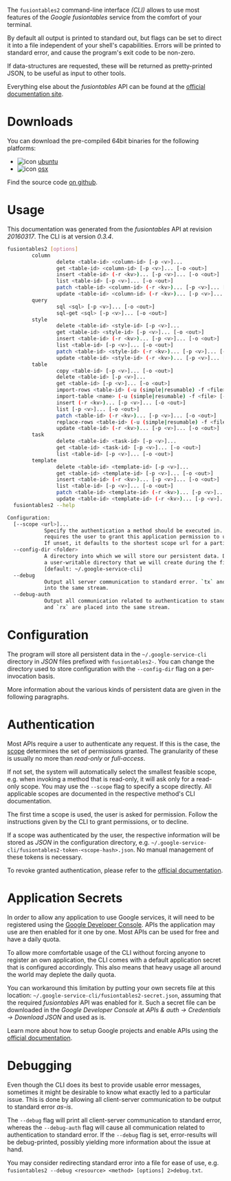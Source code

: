 <!---
DO NOT EDIT !
This file was generated automatically from 'src/mako/cli/README.md.mako'
DO NOT EDIT !
-->
The `fusiontables2` command-line interface *(CLI)* allows to use most features of the *Google fusiontables* service from the comfort of your terminal.

By default all output is printed to standard out, but flags can be set to direct it into a file independent of your shell's
capabilities. Errors will be printed to standard error, and cause the program's exit code to be non-zero.

If data-structures are requested, these will be returned as pretty-printed JSON, to be useful as input to other tools.

Everything else about the *fusiontables* API can be found at the
[official documentation site](https://developers.google.com/fusiontables).

# Downloads

You can download the pre-compiled 64bit binaries for the following platforms:

* ![icon](http://megaicons.net/static/img/icons_sizes/6/140/16/ubuntu-icon.png) [ubuntu](http://dl.byronimo.de/google.rs/cli/0.3.4/ubuntu/fusiontables2.tar.gz)
* ![icon](http://hydra-media.cursecdn.com/wow.gamepedia.com/a/a2/Apple-icon-16x16.png?version=25ddd67ac3dd3b634478e3978b76cb74) [osx](http://dl.byronimo.de/google.rs/cli/0.3.4/osx/fusiontables2.tar.gz)

Find the source code [on github](https://github.com/Byron/google-apis-rs/tree/master/gen/fusiontables2-cli).

# Usage

This documentation was generated from the *fusiontables* API at revision *20160317*. The CLI is at version *0.3.4*.

```bash
fusiontables2 [options]
        column
                delete <table-id> <column-id> [-p <v>]...
                get <table-id> <column-id> [-p <v>]... [-o <out>]
                insert <table-id> (-r <kv>)... [-p <v>]... [-o <out>]
                list <table-id> [-p <v>]... [-o <out>]
                patch <table-id> <column-id> (-r <kv>)... [-p <v>]... [-o <out>]
                update <table-id> <column-id> (-r <kv>)... [-p <v>]... [-o <out>]
        query
                sql <sql> [-p <v>]... [-o <out>]
                sql-get <sql> [-p <v>]... [-o <out>]
        style
                delete <table-id> <style-id> [-p <v>]...
                get <table-id> <style-id> [-p <v>]... [-o <out>]
                insert <table-id> (-r <kv>)... [-p <v>]... [-o <out>]
                list <table-id> [-p <v>]... [-o <out>]
                patch <table-id> <style-id> (-r <kv>)... [-p <v>]... [-o <out>]
                update <table-id> <style-id> (-r <kv>)... [-p <v>]... [-o <out>]
        table
                copy <table-id> [-p <v>]... [-o <out>]
                delete <table-id> [-p <v>]...
                get <table-id> [-p <v>]... [-o <out>]
                import-rows <table-id> (-u (simple|resumable) -f <file> [-m <mime>]) [-p <v>]... [-o <out>]
                import-table <name> (-u (simple|resumable) -f <file> [-m <mime>]) [-p <v>]... [-o <out>]
                insert (-r <kv>)... [-p <v>]... [-o <out>]
                list [-p <v>]... [-o <out>]
                patch <table-id> (-r <kv>)... [-p <v>]... [-o <out>]
                replace-rows <table-id> (-u (simple|resumable) -f <file> [-m <mime>]) [-p <v>]... [-o <out>]
                update <table-id> (-r <kv>)... [-p <v>]... [-o <out>]
        task
                delete <table-id> <task-id> [-p <v>]...
                get <table-id> <task-id> [-p <v>]... [-o <out>]
                list <table-id> [-p <v>]... [-o <out>]
        template
                delete <table-id> <template-id> [-p <v>]...
                get <table-id> <template-id> [-p <v>]... [-o <out>]
                insert <table-id> (-r <kv>)... [-p <v>]... [-o <out>]
                list <table-id> [-p <v>]... [-o <out>]
                patch <table-id> <template-id> (-r <kv>)... [-p <v>]... [-o <out>]
                update <table-id> <template-id> (-r <kv>)... [-p <v>]... [-o <out>]
  fusiontables2 --help

Configuration:
  [--scope <url>]...
            Specify the authentication a method should be executed in. Each scope
            requires the user to grant this application permission to use it.
            If unset, it defaults to the shortest scope url for a particular method.
  --config-dir <folder>
            A directory into which we will store our persistent data. Defaults to
            a user-writable directory that we will create during the first invocation.
            [default: ~/.google-service-cli]
  --debug
            Output all server communication to standard error. `tx` and `rx` are placed
            into the same stream.
  --debug-auth
            Output all communication related to authentication to standard error. `tx`
            and `rx` are placed into the same stream.

```

# Configuration

The program will store all persistent data in the `~/.google-service-cli` directory in *JSON* files prefixed with `fusiontables2-`.  You can change the directory used to store configuration with the `--config-dir` flag on a per-invocation basis.

More information about the various kinds of persistent data are given in the following paragraphs.

# Authentication

Most APIs require a user to authenticate any request. If this is the case, the [scope][scopes] determines the 
set of permissions granted. The granularity of these is usually no more than *read-only* or *full-access*.

If not set, the system will automatically select the smallest feasible scope, e.g. when invoking a
method that is read-only, it will ask only for a read-only scope. 
You may use the `--scope` flag to specify a scope directly. 
All applicable scopes are documented in the respective method's CLI documentation.

The first time a scope is used, the user is asked for permission. Follow the instructions given 
by the CLI to grant permissions, or to decline.

If a scope was authenticated by the user, the respective information will be stored as *JSON* in the configuration
directory, e.g. `~/.google-service-cli/fusiontables2-token-<scope-hash>.json`. No manual management of these tokens
is necessary.

To revoke granted authentication, please refer to the [official documentation][revoke-access].

# Application Secrets

In order to allow any application to use Google services, it will need to be registered using the 
[Google Developer Console][google-dev-console]. APIs the application may use are then enabled for it
one by one. Most APIs can be used for free and have a daily quota.

To allow more comfortable usage of the CLI without forcing anyone to register an own application, the CLI
comes with a default application secret that is configured accordingly. This also means that heavy usage
all around the world may deplete the daily quota.

You can workaround this limitation by putting your own secrets file at this location: 
`~/.google-service-cli/fusiontables2-secret.json`, assuming that the required *fusiontables* API 
was enabled for it. Such a secret file can be downloaded in the *Google Developer Console* at 
*APIs & auth -> Credentials -> Download JSON* and used as is.

Learn more about how to setup Google projects and enable APIs using the [official documentation][google-project-new].


# Debugging

Even though the CLI does its best to provide usable error messages, sometimes it might be desirable to know
what exactly led to a particular issue. This is done by allowing all client-server communication to be 
output to standard error *as-is*.

The `--debug` flag will print all client-server communication to standard error, whereas the `--debug-auth` flag
will cause all communication related to authentication to standard error.
If the `--debug` flag is set, error-results will be debug-printed, possibly yielding more information about the 
issue at hand.

You may consider redirecting standard error into a file for ease of use, e.g. `fusiontables2 --debug <resource> <method> [options] 2>debug.txt`.


[scopes]: https://developers.google.com/+/api/oauth#scopes
[revoke-access]: http://webapps.stackexchange.com/a/30849
[google-dev-console]: https://console.developers.google.com/
[google-project-new]: https://developers.google.com/console/help/new/